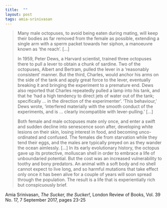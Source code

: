 ```yaml
---
title:  ""
layout: post
tags: amia-srinivasan
---
```


> Many male octopuses, to avoid being eaten during mating, will keep their bodies as far removed from the female as possible, extending a single arm with a sperm packet towards her siphon, a manoeuvre known as ‘the reach’. [...]
>
> In 1959, Peter Dews, a Harvard scientist, trained three octopuses there to pull a lever to obtain a chunk of sardine. Two of the octopuses, Albert and Bertram, pulled the lever in a ‘reasonably consistent’ manner. But the third, Charles, would anchor his arms on the side of the tank and apply great force to the lever, eventually breaking it and bringing the experiment to a premature end. Dews also reported that Charles repeatedly pulled a lamp into his tank, and that he ‘had a high tendency to direct jets of water out of the tank; specifically … in the direction of the experimenter’. ‘This behaviour,’ Dews wrote, ‘interfered materially with the smooth conduct of the experiments, and is … clearly incompatible with lever-pulling.’ [...]
>
> Both female and male octopuses mate only once, and enter a swift and sudden decline into senescence soon after, developing white lesions on their skin, losing interest in food, and becoming unco-ordinated and confused. The females die from starvation while they tend their eggs, and the males are typically preyed on as they wander the ocean aimlessly. [...] In its early evolutionary history, the octopus gave up its protective, molluscan shell in order to embrace a life of unboundaried potential. But the cost was an increased vulnerability to toothy and bony predators. An animal with a soft body and no shell cannot expect to live long, and so harmful mutations that take effect only once it has been alive for a couple of years will soon spread through the population. The result is a life that is experientially rich but conspicuously brief.

Amia Srinivasan, _The Sucker, the Sucker!_, London Review of Books, Vol. 39 No. 17, 7 September 2017, pages 23-25